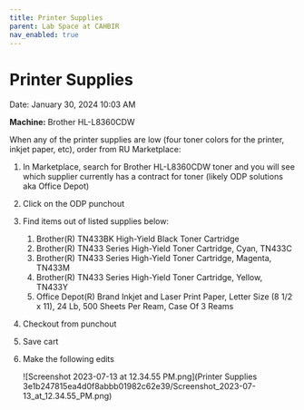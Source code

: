 ```yaml
---
title: Printer Supplies
parent: Lab Space at CAHBIR
nav_enabled: true 
---
```



# Printer Supplies

Date: January 30, 2024 10:03 AM

**Machine:** Brother HL-L8360CDW

When any of the printer supplies are low (four toner colors for the printer, inkjet paper, etc), order from RU Marketplace:

1. In Marketplace, search for Brother HL-L8360CDW toner and you will see which supplier currently has a contract for toner (likely ODP solutions aka Office Depot)
2. Click on the ODP punchout
3. Find items out of listed supplies below:
    1. Brother(R) TN433BK High-Yield Black Toner Cartridge
    2. Brother(R) TN433 Series High-Yield Toner Cartridge, Cyan, TN433C
    3. Brother(R) TN433 Series High-Yield Toner Cartridge, Magenta, TN433M
    4. Brother(R) TN433 Series High-Yield Toner Cartridge, Yellow, TN433Y
    5. Office Depot(R) Brand Inkjet and Laser Print Paper, Letter Size (8 1/2 x 11), 24 Lb, 500 Sheets Per Ream, Case Of 3 Reams
4. Checkout from punchout
5. Save cart
6. Make the following edits
    
    ![Screenshot 2023-07-13 at 12.34.55 PM.png](Printer Supplies 3e1b247815ea4d0f8abbb01982c62e39/Screenshot_2023-07-13_at_12.34.55_PM.png)